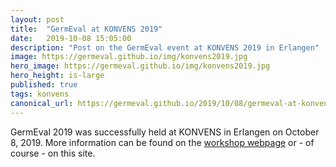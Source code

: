```yaml
---
layout: post
title:  "GermEval at KONVENS 2019"
date:   2019-10-08 15:05:00
description: "Post on the GermEval event at KONVENS 2019 in Erlangen"
image: https://germeval.github.io/img/konvens2019.jpg
hero_image: https://germeval.github.io/img/konvens2019.jpg
hero_height: is-large
published: true
tags: konvens
canonical_url: https://germeval.github.io/2019/10/08/germeval-at-konvens-2019.html
---
```



GermEval 2019 was successfully held at KONVENS in Erlangen on October 8, 2019.
More information can be found on the [workshop webpage](https://2019.konvens.org/germeval) or - of course - on this site.
